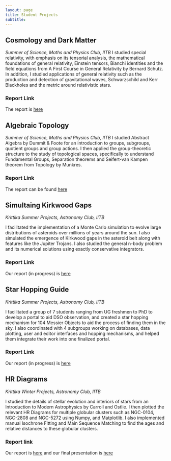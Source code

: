 ```yaml
---
layout: page
title: Student Projects
subtitle: 
---
```


##  Cosmology and Dark Matter

*Summer of Science, Maths and Physics Club, IITB*
I studied special relativity, with emphasis on its tensorial analysis, the mathematical foundations of general relativity, Einstein tensors, Bianchi identities and the field equations from A First Course in General Relativity by Bernard Schutz. In addition, I studied applications of general relativity such as the production and detection of gravitational waves, Schwarzschild and Kerr Blackholes and the metric around relativistic stars. 

### Report Link

The report is [here](https://github.com/HarshdaSaxena/Reports/blob/master/SoS_Report.pdf)

## Algebraic Topology

*Summer of Science, Maths and Physics Club, IITB*
I studied Abstract Algebra by Dummit & Foote for an introduction to groups, subgroups, quotient groups and group actions. I then applied the group-theoretic structure to the study of topological spaces, specifically to understand Fundamental Groups, Separation theorems and Seifert-van Kampen theorem from Topology by Munkres.

### Report Link

The report can be found [here](https://github.com/HarshdaSaxena/Reports/blob/master/SOS_AlgTopo.pdf)

## Simultaing Kirkwood Gaps

*Krittika Summer Projects, Astronomy Club, IITB*

I facilitated the implementation of a Monte Carlo simulation to evolve large distributions of asteroids over millions of years around the sun. I also simulated the emergence of Kirkwood gaps in the asteroid belt along with features like the Jupiter Trojans. I also studied the general n-body problem and its numerical solutions using exactly conservative integrators. 

### Report Link

Our report (in progress) is [here]()

## Star Hopping Guide

*Krittika Summer Projects, Astronomy Club, IITB*

I facilitated a group of 7 students ranging from UG freshmen to PhD to develop a portal to aid DSO observation, and created a star hopping mechanism for 104 Messier Objects to aid the process of finding them in the sky. I also coordinated with 4 subgroups working on databases, data plotting, user and editor interfaces and hopping mechanisms, and helped them integrate their work into one finalized portal.

### Report Link

Our report (in progress) is [here](https://github.com/HarshdaSaxena/Reports/blob/master/hopping.pdf)

## HR Diagrams 

*Krittika Winter Projects, Astronomy Club, IITB*

I studied the details of stellar evolution and interiors of stars from an Introduction to Modern Astrophysics by Carroll and Ostlie. I then plotted the relevant HR Diagrams for multiple globular clusters such as NGC-0104, NGC-2808 and NGC-5272 using Numpy, and Matplotlib. I also implemented manual Isochrone Fitting and Main Sequence Matching to find the ages and relative distances to these globular clusters.

### Report link

Our report is [here](https://github.com/HarshdaSaxena/Reports/blob/master/HRDiagramsReport.pdf) and our final presentation is [here](https://github.com/HarshdaSaxena/Reports/blob/master/HRDiagramsPresentation.pdf)




